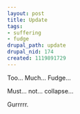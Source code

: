 ```yaml
--- 
layout: post
title: Update
tags: 
- suffering
- fudge
drupal_path: update
drupal_nid: 174
created: 1119891729
---
```

Too... Much... Fudge...



Must... not... collapse...



Gurrrrr.
